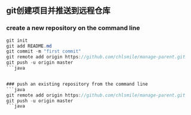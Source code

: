 ## git创建项目并推送到远程仓库

### create a new repository on the command line
```java
git init
git add README.md
git commit -m "first commit"
git remote add origin https://github.com/chlsmile/manage-parent.git
git push -u origin master
```java


### push an existing repository from the command line
```java
git remote add origin https://github.com/chlsmile/manage-parent.git
git push -u origin master
```java